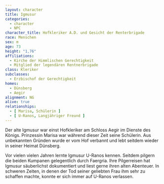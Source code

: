```yaml
---
layout: character
title: Igmusur
categories:
  - character
  - NPC
character_title: Hofkleriker A.D. und Gesicht der Renterbrigade
race: Menschen
sex: m
age: 73
height: "1,76"
affiliations:
  - Kirche der Himmlischen Gerechtigkeit
  - Mitglied der legendären Rentnerbrigade
class: Kleriker
subclasses:
  - Erzbischof der Gerechtigkeit
homes:
  - Dünsberg
  - Aegir
alignment: NG
alive: true
relationships:
  - [ Marisa, Schülerin ]
  - [ U-Ranos, Langjähriger Freund ]
---
```


Der alte Igmusur war einst Hofkleriker am Schloss Aegir im Dienste des Königs. Prinzessin Marisa war während dieser Zeit
seine Schülerin. Aus unbekannten Gründen wurde er vom Hof verbannt und lebt seitdem wieder in seiner Heimat Dünsberg.

Vor vielen vielen Jahren lernte Igmusur U-Ranos kennen. Seitdem pilgern die beiden Kumpanen gelegentlich durch Faergria.
Ihre Pilgerreisen hat Igmusur säuberlichst dokumentiert und liest gerne ihren alten Abenteuer. In schweren Zeiten, in
denen der Tod seiner geliebten Frau ihm sehr zu schaffen machte, konnte er sich immer auf U-Ranos verlassen.